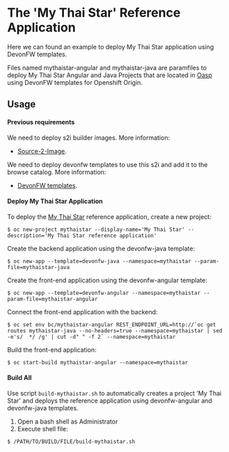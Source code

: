 # The 'My Thai Star' Reference Application

Here we can found an example to deploy My Thai Star application using DevonFW templates.

Files named mythaistar-angular and mythaistar-java are paramfiles to deploy My Thai Star Angular and Java Projects that are located in [Oasp](https://github.com/oasp/my-thai-star) using DevonFW templates for Openshift Origin.

## Usage

#### Previous requirements

We need to deploy s2i builder images. More information:
- [Source-2-Image](https://github.com/oasp/s2i#deploy-the-source-2-image-builder-images).

We need to deploy devonfw templates to use this s2i and add it to the browse catalog. More information:
- [DevonFW templates](./devonfw#how-to-use).

#### Deploy My Thai Star Application

To deploy the [My Thai Star](https://github.com/oasp/my-thai-star) reference application, create a new project:

    $ oc new-project mythaistar --display-name='My Thai Star' --description='My Thai Star reference application'

Create the backend application using the devonfw-java template:

    $ oc new-app --template=devonfw-java --namespace=mythaistar --param-file=mythaistar-java

Create the front-end application using the devonfw-angular template:

    $ oc new-app --template=devonfw-angular --namespace=mythaistar --param-file=mythaistar-angular

Connect the front-end application with the backend:

    $ oc set env bc/mythaistar-angular REST_ENDPOINT_URL=http://`oc get routes mythaistar-java --no-headers=true --namespace=mythaistar | sed -e's/  */ /g' | cut -d" " -f 2` --namespace=mythaistar

Build the front-end application:

    $ oc start-build mythaistar-angular --namespace=mythaistar

#### Build All

Use script `build-mythaistar.sh` to automatically creates a project 'My Thai Star' and deploys the reference application using devonfw-angular and devonfw-java templates.

1. Open a bash shell as Administrator
2. Execute shell file: 

`$ /PATH/TO/BUILD/FILE/build-mythaistar.sh`
